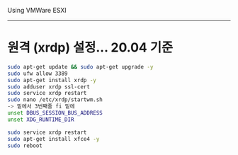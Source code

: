 Using VMWare ESXI

-----
# 원격 (xrdp) 설정... 20.04 기준
```bash
sudo apt-get update && sudo apt-get upgrade -y
sudo ufw allow 3389
sudo apt-get install xrdp -y
sudo adduser xrdp ssl-cert
sudo service xrdp restart
sudo nano /etc/xrdp/startwm.sh
-> 밑에서 3번째줄 fi 밑에
unset DBUS_SESSION_BUS_ADDRESS
unset XDG_RUNTIME_DIR

sudo service xrdp restart
sudo apt-get install xfce4 -y
sudo reboot
```
